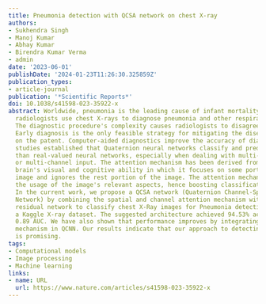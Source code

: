 ```yaml
---
title: Pneumonia detection with QCSA network on chest X-ray
authors:
- Sukhendra Singh
- Manoj Kumar
- Abhay Kumar
- Birendra Kumar Verma
- admin
date: '2023-06-01'
publishDate: '2024-01-23T11:26:30.325859Z'
publication_types:
- article-journal
publication: '*Scientific Reports*'
doi: 10.1038/s41598-023-35922-x
abstract: Worldwide, pneumonia is the leading cause of infant mortality. Experienced
  radiologists use chest X-rays to diagnose pneumonia and other respiratory diseases.
  The diagnostic procedure's complexity causes radiologists to disagree with the decision.
  Early diagnosis is the only feasible strategy for mitigating the disease's impact
  on the patent. Computer-aided diagnostics improve the accuracy of diagnosis. Recent
  studies established that Quaternion neural networks classify and predict better
  than real-valued neural networks, especially when dealing with multi-dimensional
  or multi-channel input. The attention mechanism has been derived from the human
  brain's visual and cognitive ability in which it focuses on some portion of the
  image and ignores the rest portion of the image. The attention mechanism maximizes
  the usage of the image's relevant aspects, hence boosting classification accuracy.
  In the current work, we propose a QCSA network (Quaternion Channel-Spatial Attention
  Network) by combining the spatial and channel attention mechanism with Quaternion
  residual network to classify chest X-Ray images for Pneumonia detection. We used
  a Kaggle X-ray dataset. The suggested architecture achieved 94.53% accuracy and
  0.89 AUC. We have also shown that performance improves by integrating the attention
  mechanism in QCNN. Our results indicate that our approach to detecting pneumonia
  is promising.
tags:
- Computational models
- Image processing
- Machine learning
links:
- name: URL
  url: https://www.nature.com/articles/s41598-023-35922-x
---
```

